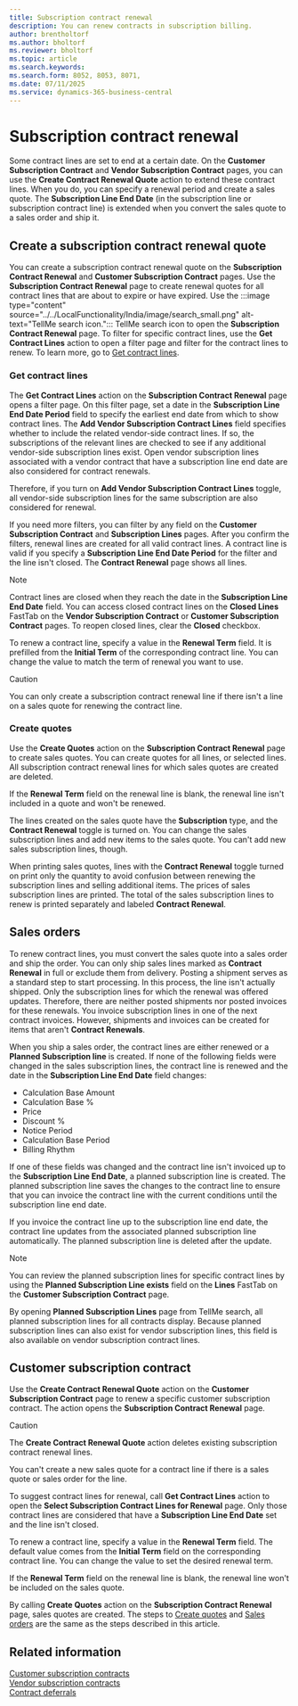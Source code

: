 ```yaml
---
title: Subscription contract renewal
description: You can renew contracts in subscription billing.
author: brentholtorf
ms.author: bholtorf
ms.reviewer: bholtorf
ms.topic: article
ms.search.keywords: 
ms.search.form: 8052, 8053, 8071, 
ms.date: 07/11/2025
ms.service: dynamics-365-business-central
---
```


# Subscription contract renewal

Some contract lines are set to end at a certain date. On the **Customer Subscription Contract** and **Vendor Subscription Contract** pages, you can use the **Create Contract Renewal Quote** action to extend these contract lines. When you do, you can specify a renewal period and create a sales quote. The **Subscription Line End Date** (in the subscription line or subscription contract line) is extended when you convert the sales quote to a sales order and ship it.

## Create a subscription contract renewal quote

You can create a subscription contract renewal quote on the **Subscription Contract Renewal** and **Customer Subscription Contract** pages. Use the **Subscription Contract Renewal** page to create renewal quotes for all contract lines that are about to expire or have expired. Use the :::image type="content" source="../../LocalFunctionality/India/image/search_small.png" alt-text="TellMe search icon."::: TellMe search icon to open the **Subscription Contract Renewal** page. To filter for specific contract lines, use the **Get Contract Lines** action to open a filter page and filter for the contract lines to renew. To learn more, go to [Get contract lines](#get-contract-lines).

### Get contract lines

The **Get Contract Lines** action on the **Subscription Contract Renewal** page opens a filter page. On this filter page, set a date in the **Subscription Line End Date Period** field to specify the earliest end date from which to show contract lines. The **Add Vendor Subscription Contract Lines** field specifies whether to include the related vendor-side contract lines. If so, the subscriptions of the relevant lines are checked to see if any additional vendor-side subscription lines exist. Open vendor subscription lines associated with a vendor contract that have a subscription line end date are also considered for contract renewals.

Therefore, if you turn on **Add Vendor Subscription Contract Lines** toggle, all vendor-side subscription lines for the same subscription are also considered for renewal.

If you need more filters, you can filter by any field on the **Customer Subscription Contract** and **Subscription Lines** pages. After you confirm the filters, renewal lines are created for all valid contract lines. A contract line is valid if you specify a **Subscription Line End Date Period** for the filter and the line isn't closed. The **Contract Renewal** page shows all lines.

> [!NOTE]
> Contract lines are closed when they reach the date in the **Subscription Line End Date** field. You can access closed contract lines on the **Closed Lines** FastTab on the **Vendor Subscription Contract** or **Customer Subscription Contract** pages. To reopen closed lines, clear the **Closed** checkbox.

To renew a contract line, specify a value in the **Renewal Term** field. It is prefilled from the **Initial Term** of the corresponding contract line. You can change the value to match the term of renewal you want to use.

> [!CAUTION]
> You can only create a subscription contract renewal line if there isn't a line on a sales quote for renewing the contract line.

### Create quotes

Use the **Create Quotes** action on the **Subscription Contract Renewal** page to create sales quotes. You can create quotes for all lines, or selected lines. All subscription contract renewal lines for which sales quotes are created are deleted.

If the **Renewal Term** field on the renewal line is blank, the renewal line isn't included in a quote and won't be renewed.

The lines created on the sales quote have the **Subscription** type, and the **Contract Renewal** toggle is turned on. You can change the sales subscription lines and add new items to the sales quote. You can't add new sales subscription lines, though.

When printing sales quotes, lines with the **Contract Renewal** toggle turned on print only the quantity to avoid confusion between renewing the subscription lines and selling additional items. The prices of sales subscription lines are printed. The total of the sales subscription lines to renew is printed separately and labeled **Contract Renewal**.

## Sales orders

To renew contract lines, you must convert the sales quote into a sales order and ship the order. You can only ship sales lines marked as **Contract Renewal** in full or exclude them from delivery. Posting a shipment serves as a standard step to start processing. In this process, the line isn't actually shipped. Only the subscription lines for which the renewal was offered updates. Therefore, there are neither posted shipments nor posted invoices for these renewals. You invoice subscription lines in one of the next contract invoices. However, shipments and invoices can be created for items that aren't **Contract Renewals**.

When you ship a sales order, the contract lines are either renewed or a **Planned Subscription line** is created. If none of the following fields were changed in the sales subscription lines, the contract line is renewed and the date in the **Subscription Line End Date** field changes:

* Calculation Base Amount
* Calculation Base %
* Price
* Discount %
* Notice Period
* Calculation Base Period
* Billing Rhythm

If one of these fields was changed and the contract line isn't invoiced up to the **Subscription Line End Date**, a planned subscription line is created. The planned subscription line saves the changes to the contract line to ensure that you can invoice the contract line with the current conditions until the subscription line end date.

If you invoice the contract line up to the subscription line end date, the contract line updates from the associated planned subscription line automatically. The planned subscription line is deleted after the update.

> [!NOTE]
> You can review the planned subscription lines for specific contract lines by using the **Planned Subscription Line exists** field on the **Lines** FastTab on the **Customer Subscription Contract** page.

By opening **Planned Subscription Lines** page from TellMe search, all planned subscription lines for all contracts display. Because planned subscription lines can also exist for vendor subscription lines, this field is also available on vendor subscription contract lines.

## Customer subscription contract

Use the **Create Contract Renewal Quote** action on the **Customer Subscription Contract** page to renew a specific customer subscription contract. The action opens the **Subscription Contract Renewal** page.

> [!CAUTION]
> The **Create Contract Renewal Quote** action deletes existing subscription contract renewal lines. 
>
> You can't create a new sales quote for a contract line if there is a sales quote or sales order for the line.

To suggest contract lines for renewal, call **Get Contract Lines** action to open the **Select Subscription Contract Lines for Renewal** page. Only those contract lines are considered that have a **Subscription Line End Date** set and the line isn't closed.

To renew a contract line, specify a value in the **Renewal Term** field. The default value comes from the **Initial Term** field on the corresponding contract line. You can change the value to set the desired renewal term.

If the **Renewal Term** field on the renewal line is blank, the renewal line won't be included on the sales quote.

By calling **Create Quotes** action on the **Subscription Contract Renewal** page, sales quotes are created. The steps to [Create quotes](#create-quotes) and [Sales orders](#sales-orders) are the same as the steps described in this article.

## Related information

[Customer subscription contracts](customer-contracts.md)  
[Vendor subscription contracts](vendor-contracts.md)  
[Contract deferrals](contract-deferrals.md)  
